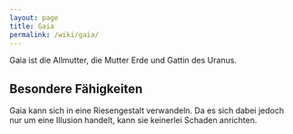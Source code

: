 ```yaml
---
layout: page
title: Gaia
permalink: /wiki/gaia/
---
```


Gaia ist die Allmutter, die Mutter Erde und Gattin des Uranus.

## Besondere Fähigkeiten

Gaia kann sich in eine Riesengestalt verwandeln. Da es sich dabei jedoch nur um eine Illusion handelt, kann sie keinerlei Schaden anrichten. 
